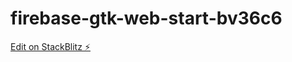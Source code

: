 # firebase-gtk-web-start-bv36c6

[Edit on StackBlitz ⚡️](https://stackblitz.com/edit/firebase-gtk-web-start-bv36c6)